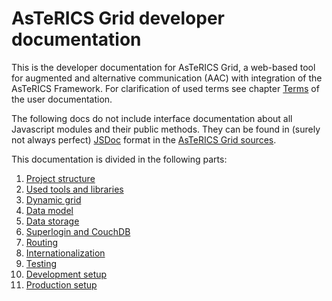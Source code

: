 # AsTeRICS Grid developer documentation

This is the developer documentation for AsTeRICS Grid, a web-based tool for augmented and alternative communication (AAC) with integration of the AsTeRICS Framework.
For clarification of used terms see chapter [Terms](../documentation_user/01_terms.md) of the user documentation.

The following docs do not include interface documentation about all Javascript modules and their public methods. They can be found in (surely not always perfect) [JSDoc](https://github.com/jsdoc/jsdoc) format in the [AsTeRICS Grid sources](https://github.com/asterics/AsTeRICS-Grid/tree/master/src/js).

This documentation is divided in the following parts:

1. [Project structure](01_structure.md)
1. [Used tools and libraries](02_tools.md)
1. [Dynamic grid](03_grid.md)
1. [Data model](04_datamodel.md)
1. [Data storage](05_data_storage.md)
1. [Superlogin and CouchDB](01_terms.md)
1. [Routing](01_terms.md)
1. [Internationalization](01_terms.md)
1. [Testing](01_terms.md)
1. [Development setup](01_terms.md)
1. [Production setup](01_terms.md)
